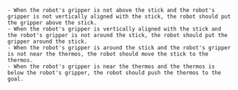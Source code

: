 
    - When the robot's gripper is not above the stick and the robot's gripper is not vertically aligned with the stick, the robot should put the gripper above the stick.
    - When the robot's gripper is vertically aligned with the stick and the robot's gripper is not around the stick, the robot should put the gripper around the stick.
    - When the robot's gripper is around the stick and the robot's gripper is not near the thermos, the robot should move the stick to the thermos.
    - When the robot's gripper is near the thermos and the thermos is below the robot's gripper, the robot should push the thermos to the goal.